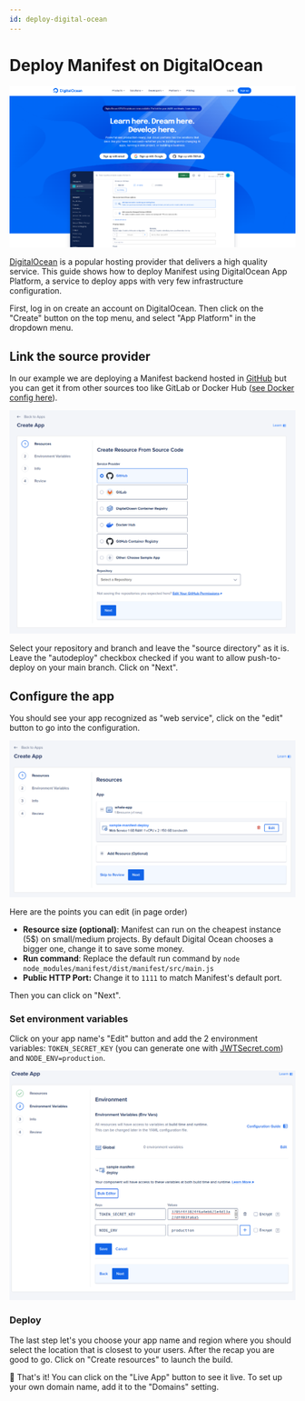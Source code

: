 ```yaml
---
id: deploy-digital-ocean
---
```


# Deploy Manifest on DigitalOcean

![DigitalOcean homepage](./assets/images/deploy/dohome.png)

[DigitalOcean](https://www.digitalocean.com/) is a popular hosting provider that delivers a high quality service. This guide shows how to deploy Manifest using DigitalOcean App Platform, a service to deploy apps with very few infrastructure configuration.

First, log in on create an account on DigitalOcean. Then click on the "Create" button on the top menu, and select "App Platform" in the dropdown menu.

## Link the source provider

In our example we are deploying a Manifest backend hosted in [GitHub](https://github.com/) but you can get it from other sources too like GitLab or Docker Hub ([see Docker config here](./deploy.md#docker)).

![DigitalOcean source selection](./assets/images/deploy/do1.png)

Select your repository and branch and leave the "source directory" as it is. Leave the "autodeploy" checkbox checked if you want to allow push-to-deploy on your main branch. Click on "Next".

## Configure the app

You should see your app recognized as "web service", click on the "edit" button to go into the configuration.

![DigitalOcean web service edition](./assets/images/deploy/do2.png)

Here are the points you can edit (in page order)

- **Resource size (optional)**: Manifest can run on the cheapest instance (5$) on small/medium projects. By default Digital Ocean chooses a bigger one, change it to save some money.
- **Run command**: Replace the default run command by `node node_modules/manifest/dist/manifest/src/main.js`
- **Public HTTP Port:** Change it to `1111` to match Manifest's default port.

Then you can click on "Next".

### Set environment variables

Click on your app name's "Edit" button and add the 2 environment variables: `TOKEN_SECRET_KEY` (you can generate one with [JWTSecret.com](https://jwtsecret.com/generate)) and `NODE_ENV=production`.

![DigitalOcean environment variable settings](./assets/images/deploy/do3.png)

### Deploy

The last step let's you choose your app name and region where you should select the location that is closest to your users. After the recap you are good to go. Click on "Create resources" to launch the build.

🎉 That's it! You can click on the "Live App" button to see it live. To set up your own domain name, add it to the "Domains" setting.
